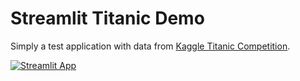 # Streamlit Titanic Demo

Simply a test application with data from [Kaggle Titanic Competition](https://www.kaggle.com/c/titanic).

[![Streamlit App](https://static.streamlit.io/badges/streamlit_badge_black_white.svg)](https://share.streamlit.io/tomasborrella/streamlit_titanic_demo/streamlit_app.py)
